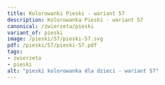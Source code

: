 ```yaml
---
title: Kolorowanki Pieski - wariant 57
description: Kolorowanka Pieski - wariant 57
canonical: /zwierzeta/pieski
variant_of: pieski
image: /pieski/57/pieski-57.svg
pdf: /pieski/57/pieski-57.pdf
tags:
- zwierzeta
- pieski
alt: "pieski kolorowanka dla dzieci - wariant 57"
---
```


